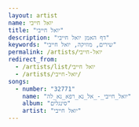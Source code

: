 ```yaml
---
layout: artist
name: יואל חייבי
title: "יואל חייבי"
description: "דף האמן יואל חייבי"
keywords: "שירים, מוזיקה, יואל חייבי"
permalink: /artists/יואל-חייבי
redirect_from:
  - /artists/list/יואל חייבי
  - /artists/יואל-חייבי/
songs:
  - number: "32771"
    name: "יואל_חייבי_-_אל_נא_רפא_נא_לה"
    album: "סינגלים"
    artist: "יואל חייבי"
---
```

